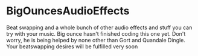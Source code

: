 # BigOuncesAudioEffects
Beat swapping and a whole bunch of other audio effects and stuff you can try with your music. Big ounce hasn't finished coding this one yet. Don't worry, he is being helped by none other than Gort and Quandale Dingle. Your beatswapping desires will be fulfilled very soon
